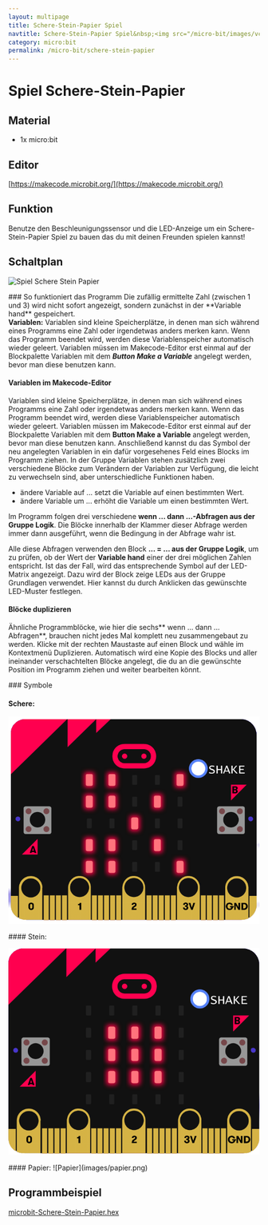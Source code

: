 ```yaml
---
layout: multipage
title: Schere-Stein-Papier Spiel
navtitle: Schere-Stein-Papier Spiel&nbsp;<img src="/micro-bit/images/vcp-meet.png" title="Dieses Angebot kann auch über VCP-Meet genutzt werden.">
category: micro:bit
permalink: /micro-bit/schere-stein-papier
---
```



# Spiel Schere-Stein-Papier
## Material
* 1x micro:bit


## Editor

[https://makecode.microbit.org/](https://makecode.microbit.org/)

## Funktion
Benutze den Beschleunigungssensor und die LED-Anzeige um ein Schere-Stein-Papier Spiel zu bauen das du mit deinen Freunden spielen kannst!

<div style="page-break-after: always;"></div>

## Schaltplan

![Spiel Schere Stein Papier](images/micro-bit-Screenshot_schere-stein-papier.png)

<div style="page-break-after: always;"></div>
### So funktioniert das Programm
Die zufällig ermittelte Zahl (zwischen 1 und 3) wird  nicht sofort angezeigt, sondern zunächst in der **Variable hand** gespeichert.

<div class="alert alert-info" role="alert">
<b>Variablen:</b> Variablen sind kleine Speicherplätze, in denen man sich während eines Programms eine Zahl oder irgendetwas anders merken kann. Wenn das Programm beendet wird, werden diese Variablenspeicher automatisch wieder geleert. Variablen müssen im Makecode-Editor erst einmal auf der Blockpalette Variablen mit dem <b><i>Button Make a Variable</i></b> angelegt werden, bevor man diese benutzen kann.
</div>

#### Variablen im Makecode-Editor
Variablen sind kleine Speicherplätze, in denen man sich während eines Programms eine Zahl oder irgendetwas anders merken kann. Wenn das Programm beendet wird, werden diese Variablenspeicher automatisch wieder geleert. Variablen müssen im Makecode-Editor erst einmal auf der Blockpalette Variablen mit dem **Button Make a Variable** angelegt werden, bevor man diese benutzen kann. Anschließend kannst du das Symbol der neu angelegten Variablen in ein dafür vorgesehenes Feld eines Blocks im Programm ziehen. In der Gruppe Variablen stehen zusätzlich zwei verschiedene Blöcke zum Verändern der Variablen zur Verfügung, die leicht zu verwechseln sind, aber unterschiedliche Funktionen haben.
+ ändere Variable auf ... setzt die Variable auf einen bestimmten Wert.
+ ändere Variable um ... erhöht die Variable um einen bestimmten Wert.

Im Programm folgen drei verschiedene **wenn ... dann ...-Abfragen aus der Gruppe Logik**. Die Blöcke innerhalb der Klammer dieser Abfrage werden immer dann ausgeführt, wenn die Bedingung in der Abfrage wahr ist.

Alle diese Abfragen verwenden den Block **... = ... aus der Gruppe Logik**, um zu prüfen, ob der Wert der **Variable hand** einer der drei möglichen Zahlen entspricht. Ist das der Fall, wird das entsprechende Symbol auf der LED-Matrix angezeigt. Dazu wird der Block zeige LEDs aus der Gruppe Grundlagen verwendet. Hier kannst du durch Anklicken das gewünschte LED-Muster festlegen.

#### Blöcke duplizieren
Ähnliche Programmblöcke, wie hier die sechs** wenn ... dann ... Abfragen**, brauchen nicht jedes Mal komplett neu zusammengebaut zu werden. Klicke mit der rechten Maustaste auf einen Block und wähle im Kontextmenü Duplizieren. Automatisch wird eine Kopie des Blocks und aller ineinander verschachtelten Blöcke angelegt, die du an die gewünschte Position im Programm ziehen und weiter bearbeiten könnt.

<div style="page-break-after: always;"></div>
### Symbole

#### Schere:

![Schere](images/schere.png)
<div style="page-break-after: always;"></div>
#### Stein:

![Stein](images/stein.png)
<div style="page-break-after: always;"></div>
#### Papier:
![Papier](images/papier.png)

## Programmbeispiel
[microbit-Schere-Stein-Papier.hex](appendix/microbit-Schere-Stein-Papier.hex)
